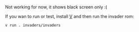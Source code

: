 Not working for now, it shows black screen only :(

If you wan to run or test, install [V](https://vlang.io/) and then run the invader rom:

```sh
v run . invaders/invaders
```
